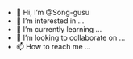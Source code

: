 - 👋 Hi, I’m @Song-gusu
- 👀 I’m interested in ...
- 🌱 I’m currently learning ...
- 💞️ I’m looking to collaborate on ...
- 📫 How to reach me ...

<!---
Song-gusu/Song-gusu is a ✨ special ✨ repository because its `README.md` (this file) appears on your GitHub profile.
You can click the Preview link to take a look at your changes.
--->
